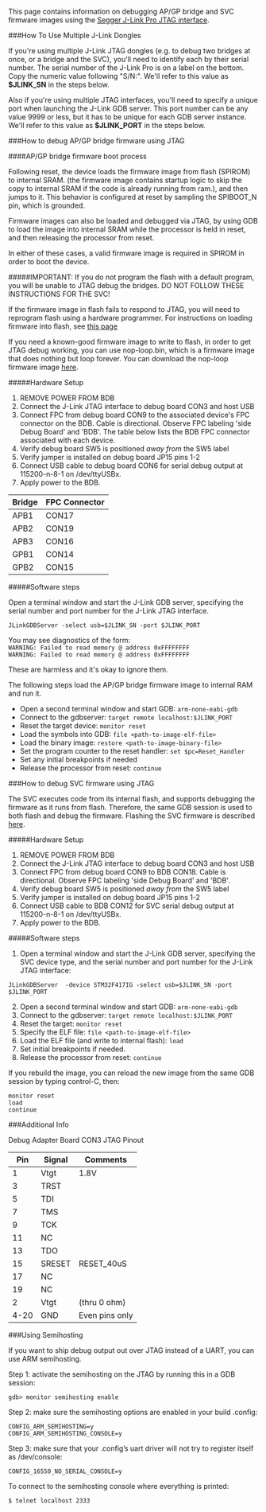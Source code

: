 This page contains information on debugging AP/GP bridge and SVC firmware images using the [Segger J-Link Pro JTAG interface](http://www.segger.com/jlink-pro.html). 

###How To Use Multiple J-Link Dongles

If you're using multiple J-Link JTAG dongles (e.g. to debug two bridges at once, or a bridge and the SVC), you'll need to identify each by their serial number. The serial number of the J-Link Pro is on a label on the bottom.  Copy the numeric value following "S/N:".  We'll refer to this value as **$JLINK_SN** in the steps below.

Also if you're using multiple JTAG interfaces, you'll need to specify a unique port when launching the J-Link GDB server.  This port number can be any value 9999 or less, but it has to be unique for each GDB server instance. We'll refer to this value as **$JLINK_PORT** in the steps below.


###How to debug AP/GP bridge firmware using JTAG

####AP/GP bridge firmware boot process

Following reset, the device loads the firmware image from flash (SPIROM) 
to internal SRAM. (the firmware image contains startup logic to skip the copy to internal SRAM if the code is already running from ram.), and then jumps to it. This behavior is configured at reset 
by sampling the SPIBOOT_N pin, which is grounded. 

Firmware images can also be loaded and debugged via JTAG, by using GDB to load the image into internal SRAM while the processor is held in reset, and then releasing the processor from reset.  

In either of these cases, a valid firmware image is required in SPIROM in order
to boot the device. 

#####IMPORTANT: If you do not program the flash with a default program, you will be unable to JTAG debug the bridges. DO NOT FOLLOW THESE INSTRUCTIONS FOR THE SVC!

If the firmware image in flash fails to respond to JTAG, you will need to reprogram flash using a hardware programmer. For instructions on loading firmware into flash, see [this page](Flashing-images)

If you need a known-good firmware image to write to flash, in order to get JTAG debug working,  you can use nop-loop.bin, which is a firmware image that does nothing but loop forever. You can download the nop-loop firmware image [here](nop-loop.bin).  

#####Hardware Setup

1. REMOVE POWER FROM BDB
2. Connect the J-Link JTAG interface to debug board CON3 and host USB
3. Connect FPC from debug board CON9 to the associated device's FPC connector on the BDB. Cable is directional. Observe FPC labeling 'side Debug
Board' and 'BDB'. The table below lists the BDB FPC connector associated with each device.
4. Verify debug board SW5 is positioned *away from* the SW5 label  
5. Verify jumper is installed on debug board JP15 pins 1-2
6. Connect USB cable to debug board CON6 for serial debug output at 115200-n-8-1 on /dev/ttyUSBx. 
7. Apply power to the BDB.

Bridge | FPC Connector
-------|--------------  
APB1 | CON17  
APB2 | CON19  
APB3 | CON16  
GPB1 | CON14  
GPB2 | CON15


#####Software steps

Open a terminal window and start the J-Link GDB server, specifying the serial number and port number for the J-Link JTAG interface. 

`JLinkGDBServer -select usb=$JLINK_SN -port $JLINK_PORT`
 
You may see diagnostics of the form:  
`WARNING: Failed to read memory @ address 0xFFFFFFFF `  
`WARNING: Failed to read memory @ address 0xFFFFFFFF`  

These are harmless and it's okay to ignore them.

The following steps load the AP/GP bridge firmware image to internal RAM and run it.

* Open a second terminal window and start GDB:  `arm-none-eabi-gdb`   
* Connect to the gdbserver:  `target remote localhost:$JLINK_PORT`  
* Reset the target device: `monitor reset`  
* Load the symbols into GDB: `file <path-to-image-elf-file>`  
* Load the binary image: `restore <path-to-image-binary-file>`  
* Set the program counter to the reset handler: `set $pc=Reset_Handler`
* Set any initial breakpoints if needed  
* Release the processor from reset: `continue`  

###How to debug SVC firmware using JTAG

The SVC executes code from its internal flash, and supports debugging the firmware as it runs from flash. Therefore, the same GDB session is used to both flash and debug the firmware. Flashing the SVC firmware is described [here](Flashing-Images#load-firmware-image-to-svc-internal-flash-on-bdb).

#####Hardware Setup

1. REMOVE POWER FROM BDB
2. Connect the J-Link JTAG interface to debug board CON3 and host USB
3. Connect FPC from debug board CON9 to BDB CON18. Cable is directional. Observe FPC labeling 'side Debug
Board' and 'BDB'.  
4. Verify debug board SW5 is positioned *away from* the SW5 label  
5. Verify jumper is installed on debug board JP15 pins 1-2
6. Connect USB cable to BDB CON12 for SVC serial debug output at 115200-n-8-1 on /dev/ttyUSBx. 
7. Apply power to the BDB.

#####Software steps

1. Open a terminal window and start the J-Link GDB server, specifying the SVC device type, and the serial number and port number for the J-Link JTAG interface:  
```
JLinkGDBServer  -device STM32F417IG -select usb=$JLINK_SN -port $JLINK_PORT
```
2. Open a second terminal window and start GDB: `arm-none-eabi-gdb`   
3. Connect to the gdbserver: `target remote localhost:$JLINK_PORT`  
4. Reset the target: `monitor reset`  
5. Specify the ELF file: `file <path-to-image-elf-file>`  
6. Load the ELF file (and write to internal flash): `load`
7. Set initial breakpoints if needed.  
8. Release the processor from reset: `continue`  

If you rebuild the image, you can reload the new image from the same GDB session by typing control-C, then:
```
monitor reset
load
continue
```

###Additional Info

Debug Adapter Board CON3 JTAG Pinout

Pin|Signal|Comments
---|------|--------
1 | Vtgt | 1.8V
3 | TRST |
5 | TDI |
7 | TMS |
9 | TCK |
11 | NC |
13 | TDO  |
15 | SRESET | RESET_40uS
17 | NC |
19 | NC |
2  | Vtgt |(thru 0 ohm) 
4-20 |GND| Even pins only

###Using Semihosting

If you want to ship debug output out over JTAG instead of a UART, you can use ARM semihosting.

Step 1: activate the semihosting on the JTAG by running this in a GDB session:

```
gdb> monitor semihosting enable
```

Step 2: make sure the semihosting options are enabled in your build .config:

```
CONFIG_ARM_SEMIHOSTING=y
CONFIG_ARM_SEMIHOSTING_CONSOLE=y
```

Step 3: make sure that your .config’s uart driver will not try to register itself as /dev/console:

```
CONFIG_16550_NO_SERIAL_CONSOLE=y
```

To connect to the semihosting console where everything is printed:

```
$ telnet localhost 2333
```